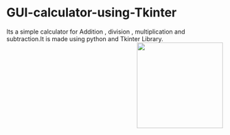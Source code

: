 # GUI-calculator-using-Tkinter
Its a simple calculator for Addition , division , multiplication and subtraction.It is made using python and Tkinter Library.
<img align='right' src="https://media.giphy.com/media/MZ4VieSSlRRZbpFTHc/giphy.gif" width="200">

